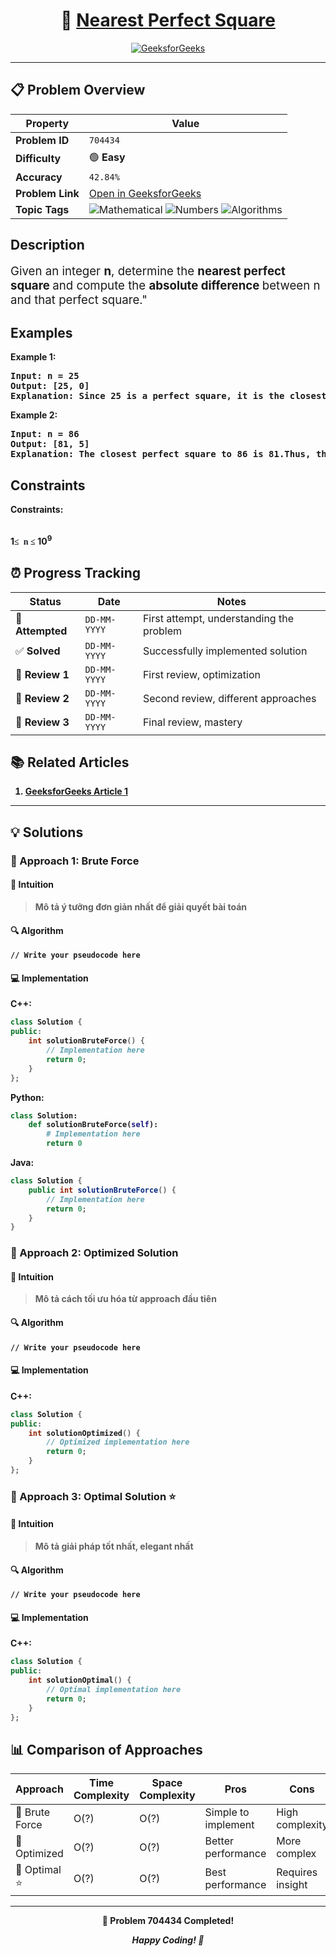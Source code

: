 <div align="center">

# 🧠 [Nearest Perfect Square](https://www.geeksforgeeks.org/problems/are-you-perfect4926/1)

[![GeeksforGeeks](<https://img.shields.io/badge/GeeksforGeeks-Problem-0F9D58?style=for-the-badge&logo=geeksforgeeks&logoColor=white>)](https://www.geeksforgeeks.org/problems/are-you-perfect4926/1)

</div>

---

## 📋 Problem Overview

| Property | Value |
|----------|-------|
| **Problem ID** | `704434` |
| **Difficulty** | 🟢 **Easy** |
| **Accuracy** | `42.84%` |
| **Problem Link** | [Open in GeeksforGeeks](https://www.geeksforgeeks.org/problems/are-you-perfect4926/1) |
| **Topic Tags** | ![Mathematical](https://img.shields.io/badge/-Mathematical-blue?style=flat-square) ![Numbers](https://img.shields.io/badge/-Numbers-blue?style=flat-square) ![Algorithms](https://img.shields.io/badge/-Algorithms-blue?style=flat-square) |

## Description
<!-- description:start -->
<p><span style="font-size: 14pt;">Given an integer <strong>n</strong>, determine the <strong>nearest perfect square </strong>and compute the <strong>absolute difference </strong>between n and that perfect square."</span></p>
<p><span style="font-size: 14pt;"><strong>
<!-- description:end -->

## Examples

<p><strong class="example">Example 1:</strong></p>
<pre>
<strong>Input:</strong> n = 25
<strong>Output:</strong> [25, 0]
<strong>Explanation:</strong> Since 25 is a perfect square, it is the closest perfect square to itself and absolute difference is 25 - 25 = 0
</pre>

<p><strong class="example">Example 2:</strong></p>
<pre>
<strong>Input:</strong> n = 86
<strong>Output:</strong> [81, 5]
<strong>Explanation:</strong> The closest perfect square to 86 is 81.Thus, the absolute difference between them is 86 - 81 = 5.
</pre>

## Constraints

<p><strong>Constraints:</strong></p>
<br />1<span style="color: #1e2229; font-family: Nunito; background-color: #ffffff;">≤  </span><span style="color: #1e2229; font-family: Nunito; background-color: #ffffff;">n </span><span style="color: #1e2229; font-family: Nunito; background-color: #ffffff;">≤ </span>10<sup>9</sup></span></p>

## ⏰ Progress Tracking

| Status | Date | Notes |
|--------|------|-------|
| 🎯 **Attempted** | `DD-MM-YYYY` | First attempt, understanding the problem |
| ✅ **Solved** | `DD-MM-YYYY` | Successfully implemented solution |
| 🔄 **Review 1** | `DD-MM-YYYY` | First review, optimization |
| 🔄 **Review 2** | `DD-MM-YYYY` | Second review, different approaches |
| 🔄 **Review 3** | `DD-MM-YYYY` | Final review, mastery |

## 📚 Related Articles

1. [GeeksforGeeks Article 1](https://www.geeksforgeeks.org/check-if-given-number-is-perfect-square-in-cpp/)

---

## 💡 Solutions

### 🥉 Approach 1: Brute Force

#### 📝 Intuition
> Mô tả ý tưởng đơn giản nhất để giải quyết bài toán

#### 🔍 Algorithm
```pseudo
// Write your pseudocode here
```

#### 💻 Implementation

**C++:**
```cpp
class Solution {
public:
    int solutionBruteForce() {
        // Implementation here
        return 0;
    }
};
```

**Python:**
```python
class Solution:
    def solutionBruteForce(self):
        # Implementation here
        return 0
```

**Java:**
```java
class Solution {
    public int solutionBruteForce() {
        // Implementation here
        return 0;
    }
}
```

### 🥈 Approach 2: Optimized Solution

#### 📝 Intuition
> Mô tả cách tối ưu hóa từ approach đầu tiên

#### 🔍 Algorithm
```pseudo
// Write your pseudocode here
```

#### 💻 Implementation

**C++:**
```cpp
class Solution {
public:
    int solutionOptimized() {
        // Optimized implementation here
        return 0;
    }
};
```

### 🥇 Approach 3: Optimal Solution ⭐

#### 📝 Intuition
> Mô tả giải pháp tốt nhất, elegant nhất

#### 🔍 Algorithm
```pseudo
// Write your pseudocode here
```

#### 💻 Implementation

**C++:**
```cpp
class Solution {
public:
    int solutionOptimal() {
        // Optimal implementation here
        return 0;
    }
};
```

## 📊 Comparison of Approaches

| Approach | Time Complexity | Space Complexity | Pros | Cons |
|----------|-----------------|------------------|------|------|
| 🥉 Brute Force | O(?) | O(?) | Simple to implement | High complexity |
| 🥈 Optimized   | O(?) | O(?) | Better performance | More complex |
| 🥇 Optimal ⭐  | O(?) | O(?) | Best performance | Requires insight |

---

<div align="center">

**🎯 Problem 704434 Completed!**

*Happy Coding! 🚀*

</div>
